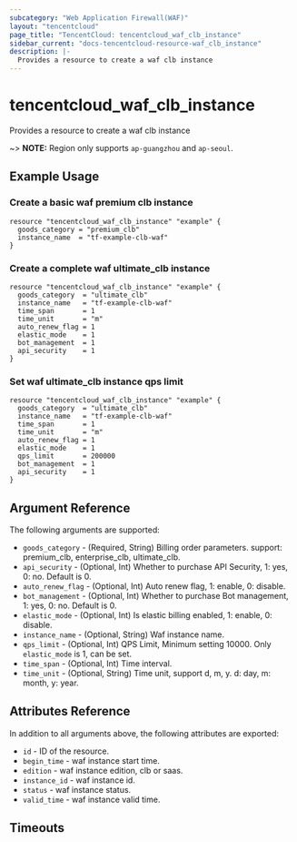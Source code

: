 ```yaml
---
subcategory: "Web Application Firewall(WAF)"
layout: "tencentcloud"
page_title: "TencentCloud: tencentcloud_waf_clb_instance"
sidebar_current: "docs-tencentcloud-resource-waf_clb_instance"
description: |-
  Provides a resource to create a waf clb instance
---
```


# tencentcloud_waf_clb_instance

Provides a resource to create a waf clb instance

~> **NOTE:** Region only supports `ap-guangzhou` and `ap-seoul`.

## Example Usage

### Create a basic waf premium clb instance

```hcl
resource "tencentcloud_waf_clb_instance" "example" {
  goods_category = "premium_clb"
  instance_name  = "tf-example-clb-waf"
}
```

### Create a complete waf ultimate_clb instance

```hcl
resource "tencentcloud_waf_clb_instance" "example" {
  goods_category  = "ultimate_clb"
  instance_name   = "tf-example-clb-waf"
  time_span       = 1
  time_unit       = "m"
  auto_renew_flag = 1
  elastic_mode    = 1
  bot_management  = 1
  api_security    = 1
}
```

### Set waf ultimate_clb instance qps limit

```hcl
resource "tencentcloud_waf_clb_instance" "example" {
  goods_category  = "ultimate_clb"
  instance_name   = "tf-example-clb-waf"
  time_span       = 1
  time_unit       = "m"
  auto_renew_flag = 1
  elastic_mode    = 1
  qps_limit       = 200000
  bot_management  = 1
  api_security    = 1
}
```

## Argument Reference

The following arguments are supported:

* `goods_category` - (Required, String) Billing order parameters. support: premium_clb, enterprise_clb, ultimate_clb.
* `api_security` - (Optional, Int) Whether to purchase API Security, 1: yes, 0: no. Default is 0.
* `auto_renew_flag` - (Optional, Int) Auto renew flag, 1: enable, 0: disable.
* `bot_management` - (Optional, Int) Whether to purchase Bot management, 1: yes, 0: no. Default is 0.
* `elastic_mode` - (Optional, Int) Is elastic billing enabled, 1: enable, 0: disable.
* `instance_name` - (Optional, String) Waf instance name.
* `qps_limit` - (Optional, Int) QPS Limit, Minimum setting 10000. Only `elastic_mode` is 1, can be set.
* `time_span` - (Optional, Int) Time interval.
* `time_unit` - (Optional, String) Time unit, support d, m, y. d: day, m: month, y: year.

## Attributes Reference

In addition to all arguments above, the following attributes are exported:

* `id` - ID of the resource.
* `begin_time` - waf instance start time.
* `edition` - waf instance edition, clb or saas.
* `instance_id` - waf instance id.
* `status` - waf instance status.
* `valid_time` - waf instance valid time.


## Timeouts

<no value>


